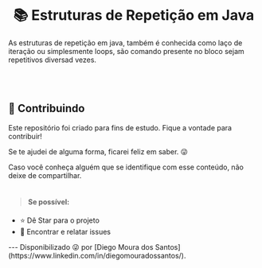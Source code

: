 <h1 align="center"> 📚 Estruturas de Repetição em Java </h1>

<p> As estruturas de repetição em java, também é conhecida como laço de iteração ou
simplesmente loops, são comando presente no bloco sejam repetitivos diversad vezes.</p></br>


</br>
<h2> 🤝 Contribuindo </h2>
<p>
Este repositório foi criado para fins de estudo. Fique a vontade para contribuir!
    
Se te ajudei de alguma forma, ficarei feliz em saber. 😜
    
Caso você conheça alguém que se identifique com esse conteúdo, não deixe de compartilhar.
</br></br>
> <h4>Se possível:</h4>
- ⭐️ Dê Star para o projeto
- 🐛 Encontrar e relatar issues
</p>
---
Disponibilizado 😜 por [Diego Moura dos Santos](https://www.linkedin.com/in/diegomouradossantos/).
